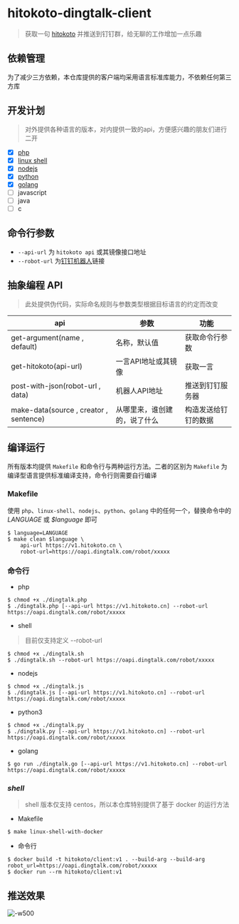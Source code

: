 hitokoto-dingtalk-client
========

> 获取一句 [hitokoto](https://github.com/hitokoto-osc) 并推送到钉钉群，给无聊的工作增加一点乐趣

## 依赖管理
为了减少三方依赖，本仓库提供的客户端均采用语言标准库能力，不依赖任何第三方库

## 开发计划

> 对外提供各种语言的版本，对内提供一致的api，方便感兴趣的朋友们进行二开

- [x] [php](https://github.com/hitokoto-osc/hitokoto-dingtalk-client/blob/master/dingtalk.php)
- [x] [linux shell](https://github.com/hitokoto-osc/hitokoto-dingtalk-client/blob/master/dingtalk.sh)
- [x] [nodejs](https://github.com/hitokoto-osc/hitokoto-dingtalk-client/blob/master/dingtalk.js)
- [x] [python](https://github.com/hitokoto-osc/hitokoto-dingtalk-client/blob/master/dingtalk.py)
- [x] [golang](https://github.com/hitokoto-osc/hitokoto-dingtalk-client/blob/master/dingtalk.go)
- [ ] javascript
- [ ] java
- [ ] c

## 命令行参数
- `--api-url` 为 `hitokoto api` 或其镜像接口地址
- `--robot-url` 为[钉钉机器人](https://ding-doc.dingtalk.com/doc#/serverapi2/qf2nxq)链接

## 抽象编程 API

> 此处提供伪代码，实际命名规则与参数类型根据目标语言的约定而改变

|  api  | 参数 |  功能  |
|  ---- | ---- | ----  |
| get-argument(name , default) | 名称，默认值 | 获取命令行参数 |
| get-hitokoto(api-url) | 一言API地址或其镜像 | 获取一言 |
| post-with-json(robot-url , data) | 机器人API地址 |  推送到钉钉服务器 |
| make-data(source , creator , sentence) | 从哪里来，谁创建的，说了什么 | 构造发送给钉钉的数据 |

## 编译运行

所有版本均提供 `Makefile` 和命令行与两种运行方法。二者的区别为 `Makefile` 为编译型语言提供标准编译支持，命令行则需要自行编译

### Makefile

使用 `php`、`linux-shell`、`nodejs`、`python`、`golang` 中的任何一个，替换命令中的 *LANGUAGE* 或 *$language* 即可

```shell
$ language=LANGUAGE
$ make clean $language \
    api-url https://v1.hitokoto.cn \
    robot-url=https://oapi.dingtalk.com/robot/xxxxx
```

### 命令行
- php 

```shell
$ chmod +x ./dingtalk.php
$ ./dingtalk.php [--api-url https://v1.hitokoto.cn] --robot-url https://oapi.dingtalk.com/robot/xxxxx
```

- shell
> 目前仅支持定义 --robot-url

```shell
$ chmod +x ./dingtalk.sh
$ ./dingtalk.sh --robot-url https://oapi.dingtalk.com/robot/xxxxx
```

- nodejs

```shell
$ chmod +x ./dingtalk.js
$ ./dingtalk.js [--api-url https://v1.hitokoto.cn] --robot-url https://oapi.dingtalk.com/robot/xxxxx
```

- python3

```shell
$ chmod +x ./dingtalk.py
$ ./dingtalk.py [--api-url https://v1.hitokoto.cn] --robot-url https://oapi.dingtalk.com/robot/xxxxx
```

- golang

```shell
$ go run ./dingtalk.go [--api-url https://v1.hitokoto.cn] --robot-url https://oapi.dingtalk.com/robot/xxxxx
```


### *shell*
> shell 版本仅支持 centos，所以本仓库特别提供了基于 docker 的运行方法

- Makefile
```shell
$ make linux-shell-with-docker
```

- 命令行
```shell
$ docker build -t hitokoto/client:v1 . --build-arg --build-arg robot_url=https://oapi.dingtalk.com/robot/xxxxx
$ docker run --rm hitokoto/client:v1
```

## 推送效果
![-w500](https://alextech-1252251443.cos.ap-guangzhou.myqcloud.com/2020/05-28-15906541899926.jpg)
